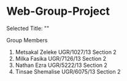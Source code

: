 # Web-Group-Project

Selected Title: ""

Group Members
1. Metsakal Zeleke  UGR/1027/13  Section 2
2. Milka Fasika UGR/7126/13 Section 2
3. Nathan Ezra UGR/5222/13 Section 2
4. Tinsae Shemalise UGR/6075/13 Section 2
